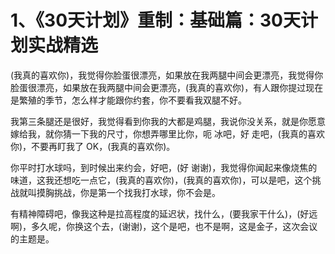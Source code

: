 # 1、《30天计划》重制：基础篇：30天计划实战精选

(我真的喜欢你)，我觉得你脸蛋很漂亮，如果放在我两腿中间会更漂亮，我觉得你脸蛋很漂亮，如果放在我两腿中间会更漂亮，(我真的喜欢你)，有人跟你提过现在是繁殖的季节，怎么样才能跟你约套，你不要看我双腿不好。

我第三条腿还是很好，我觉得看到你我的大都是鸡腿，我说你没关系，就是你愿意嫁给我，就你猜一下我的尺寸，你想弄哪里比你，呃 冰吧，好 走吧，(我真的喜欢你)，不要再盯我了 OK，(我真的喜欢你)。

你平时打水球吗，到时候出来约会，好吧，(好 谢谢)，我觉得你闻起来像烧焦的味道，这我还想吃一点它，(我真的喜欢你)，(我真的喜欢你)，可以是吧，这个挑战就叫摸胸挑战，你是第一个找我打水球，你不会是。

有精神障碍吧，像我这种是拉高程度的延迟状，找什么，(要我家干什么)，(好远啊)，多久呢，你换这个去，(谢谢)，这个是吧，也不是啊，这是金子，这次会议的主题是。

